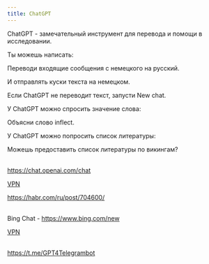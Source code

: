 ```yaml
---
title: ChatGPT
---
```


ChatGPT - замечательный инструмент для перевода и помощи в исследовании.

Ты можешь написать:

Переводи входящие сообщения с немецкого на русский.

И отправлять куски текста на немецком.

Если ChatGPT не переводит текст, запусти New chat.

У ChatGPT можно спросить значение слова:

Объясни слово inflect.

У ChatGPT можно попросить список литературы:

Можешь предоставить список литературы по викингам?
<br><br>

<https://chat.openai.com/chat>

[VPN](/ru/vpn)

<https://habr.com/ru/post/704600/>
<br><br>

Bing Chat - <https://www.bing.com/new>

[VPN](/ru/vpn)
<br><br>

<https://t.me/GPT4Telegrambot>